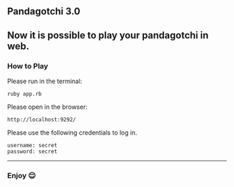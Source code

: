## Pandagotchi 3.0

Now it is possible to play **your pandagotchi** in web. 
--------------------------------------------------------------------------------------------

### How to Play
Please run in the terminal:
```
ruby app.rb
```

Please open in the browser:
```
http://localhost:9292/
```

Please use the following credentials to log in.
```
username: secret
password: secret
```
------------------------------------------------------------------------------------------------------------

### Enjoy 😌